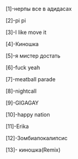 [1]-нерпы все в адидасах

[2]-pi pi

[3]-I like move it

[4]-Киношка

[5]-я мистер достать

[6]-fuck yeah

[7]-meatball parade

[8]-nightcall

[9]-GIGAGAY

[10]-happy nation

[11]-Erika

[12]-Зомбиапокалипсис

[13]- киношка(Remix)
